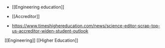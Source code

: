   - [[Engineering education]]
  - [[Accreditor]]

  - https://www.timeshighereducation.com/news/science-editor-scrap-top-us-accreditor-widen-student-outlook

[[Engineering]] [[Higher Education]]